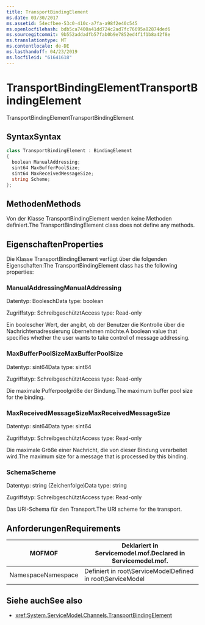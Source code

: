 ```yaml
---
title: TransportBindingElement
ms.date: 03/30/2017
ms.assetid: 54ecfbee-53c0-410c-a7fa-a98f2e40c545
ms.openlocfilehash: bdb5ca7400a41dd724c2ad7fc76695a82874ded6
ms.sourcegitcommit: 9b552addadfb57fab0b9e7852ed4f1f1b8a42f8e
ms.translationtype: MT
ms.contentlocale: de-DE
ms.lasthandoff: 04/23/2019
ms.locfileid: "61641618"
---
```

# <a name="transportbindingelement"></a><span data-ttu-id="f13fb-102">TransportBindingElement</span><span class="sxs-lookup"><span data-stu-id="f13fb-102">TransportBindingElement</span></span>
<span data-ttu-id="f13fb-103">TransportBindingElement</span><span class="sxs-lookup"><span data-stu-id="f13fb-103">TransportBindingElement</span></span>  
  
## <a name="syntax"></a><span data-ttu-id="f13fb-104">Syntax</span><span class="sxs-lookup"><span data-stu-id="f13fb-104">Syntax</span></span>  
  
```csharp
class TransportBindingElement : BindingElement  
{  
  boolean ManualAddressing;  
  sint64 MaxBufferPoolSize;  
  sint64 MaxReceivedMessageSize;  
  string Scheme;  
};  
```  
  
## <a name="methods"></a><span data-ttu-id="f13fb-105">Methoden</span><span class="sxs-lookup"><span data-stu-id="f13fb-105">Methods</span></span>  
 <span data-ttu-id="f13fb-106">Von der Klasse TransportBindingElement werden keine Methoden definiert.</span><span class="sxs-lookup"><span data-stu-id="f13fb-106">The TransportBindingElement class does not define any methods.</span></span>  
  
## <a name="properties"></a><span data-ttu-id="f13fb-107">Eigenschaften</span><span class="sxs-lookup"><span data-stu-id="f13fb-107">Properties</span></span>  
 <span data-ttu-id="f13fb-108">Die Klasse TransportBindingElement verfügt über die folgenden Eigenschaften:</span><span class="sxs-lookup"><span data-stu-id="f13fb-108">The TransportBindingElement class has the following properties:</span></span>  
  
### <a name="manualaddressing"></a><span data-ttu-id="f13fb-109">ManualAddressing</span><span class="sxs-lookup"><span data-stu-id="f13fb-109">ManualAddressing</span></span>  
 <span data-ttu-id="f13fb-110">Datentyp: Boolesch</span><span class="sxs-lookup"><span data-stu-id="f13fb-110">Data type: boolean</span></span>  
  
 <span data-ttu-id="f13fb-111">Zugriffstyp: Schreibgeschützt</span><span class="sxs-lookup"><span data-stu-id="f13fb-111">Access type: Read-only</span></span>  
  
 <span data-ttu-id="f13fb-112">Ein boolescher Wert, der angibt, ob der Benutzer die Kontrolle über die Nachrichtenadressierung übernehmen möchte.</span><span class="sxs-lookup"><span data-stu-id="f13fb-112">A boolean value that specifies whether the user wants to take control of message addressing.</span></span>  
  
### <a name="maxbufferpoolsize"></a><span data-ttu-id="f13fb-113">MaxBufferPoolSize</span><span class="sxs-lookup"><span data-stu-id="f13fb-113">MaxBufferPoolSize</span></span>  
 <span data-ttu-id="f13fb-114">Datentyp: sint64</span><span class="sxs-lookup"><span data-stu-id="f13fb-114">Data type: sint64</span></span>  
  
 <span data-ttu-id="f13fb-115">Zugriffstyp: Schreibgeschützt</span><span class="sxs-lookup"><span data-stu-id="f13fb-115">Access type: Read-only</span></span>  
  
 <span data-ttu-id="f13fb-116">Die maximale Pufferpoolgröße der Bindung.</span><span class="sxs-lookup"><span data-stu-id="f13fb-116">The maximum buffer pool size for the binding.</span></span>  
  
### <a name="maxreceivedmessagesize"></a><span data-ttu-id="f13fb-117">MaxReceivedMessageSize</span><span class="sxs-lookup"><span data-stu-id="f13fb-117">MaxReceivedMessageSize</span></span>  
 <span data-ttu-id="f13fb-118">Datentyp: sint64</span><span class="sxs-lookup"><span data-stu-id="f13fb-118">Data type: sint64</span></span>  
  
 <span data-ttu-id="f13fb-119">Zugriffstyp: Schreibgeschützt</span><span class="sxs-lookup"><span data-stu-id="f13fb-119">Access type: Read-only</span></span>  
  
 <span data-ttu-id="f13fb-120">Die maximale Größe einer Nachricht, die von dieser Bindung verarbeitet wird.</span><span class="sxs-lookup"><span data-stu-id="f13fb-120">The maximum size for a message that is processed by this binding.</span></span>  
  
### <a name="scheme"></a><span data-ttu-id="f13fb-121">Schema</span><span class="sxs-lookup"><span data-stu-id="f13fb-121">Scheme</span></span>  
 <span data-ttu-id="f13fb-122">Datentyp: string (Zeichenfolge)</span><span class="sxs-lookup"><span data-stu-id="f13fb-122">Data type: string</span></span>  
  
 <span data-ttu-id="f13fb-123">Zugriffstyp: Schreibgeschützt</span><span class="sxs-lookup"><span data-stu-id="f13fb-123">Access type: Read-only</span></span>  
  
 <span data-ttu-id="f13fb-124">Das URI-Schema für den Transport.</span><span class="sxs-lookup"><span data-stu-id="f13fb-124">The URI scheme for the transport.</span></span>  
  
## <a name="requirements"></a><span data-ttu-id="f13fb-125">Anforderungen</span><span class="sxs-lookup"><span data-stu-id="f13fb-125">Requirements</span></span>  
  
|<span data-ttu-id="f13fb-126">MOF</span><span class="sxs-lookup"><span data-stu-id="f13fb-126">MOF</span></span>|<span data-ttu-id="f13fb-127">Deklariert in Servicemodel.mof.</span><span class="sxs-lookup"><span data-stu-id="f13fb-127">Declared in Servicemodel.mof.</span></span>|  
|---------|-----------------------------------|  
|<span data-ttu-id="f13fb-128">Namespace</span><span class="sxs-lookup"><span data-stu-id="f13fb-128">Namespace</span></span>|<span data-ttu-id="f13fb-129">Definiert in root\ServiceModel</span><span class="sxs-lookup"><span data-stu-id="f13fb-129">Defined in root\ServiceModel</span></span>|  
  
## <a name="see-also"></a><span data-ttu-id="f13fb-130">Siehe auch</span><span class="sxs-lookup"><span data-stu-id="f13fb-130">See also</span></span>

- <xref:System.ServiceModel.Channels.TransportBindingElement>
